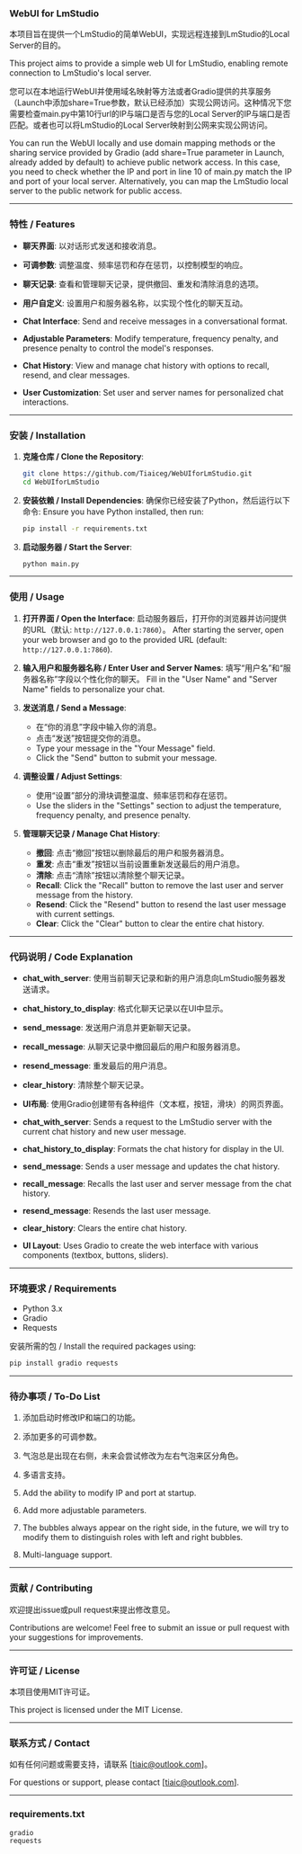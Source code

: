 
### WebUI for LmStudio

本项目旨在提供一个LmStudio的简单WebUI，实现远程连接到LmStudio的Local Server的目的。

This project aims to provide a simple web UI for LmStudio, enabling remote connection to LmStudio's local server.

您可以在本地运行WebUI并使用域名映射等方法或者Gradio提供的共享服务（Launch中添加share=True参数，默认已经添加）实现公网访问。这种情况下您需要检查main.py中第10行url的IP与端口是否与您的Local Server的IP与端口是否匹配。或者也可以将LmStudio的Local Server映射到公网来实现公网访问。

You can run the WebUI locally and use domain mapping methods or the sharing service provided by Gradio (add share=True parameter in Launch, already added by default) to achieve public network access. In this case, you need to check whether the IP and port in line 10 of main.py match the IP and port of your local server. Alternatively, you can map the LmStudio local server to the public network for public access.

---

### 特性 / Features

- **聊天界面**: 以对话形式发送和接收消息。
- **可调参数**: 调整温度、频率惩罚和存在惩罚，以控制模型的响应。
- **聊天记录**: 查看和管理聊天记录，提供撤回、重发和清除消息的选项。
- **用户自定义**: 设置用户和服务器名称，以实现个性化的聊天互动。

- **Chat Interface**: Send and receive messages in a conversational format.
- **Adjustable Parameters**: Modify temperature, frequency penalty, and presence penalty to control the model's responses.
- **Chat History**: View and manage chat history with options to recall, resend, and clear messages.
- **User Customization**: Set user and server names for personalized chat interactions.

---

### 安装 / Installation

1. **克隆仓库 / Clone the Repository**:
    ```bash
    git clone https://github.com/Tiaiceg/WebUIforLmStudio.git
    cd WebUIforLmStudio
    ```

2. **安装依赖 / Install Dependencies**:
    确保你已经安装了Python，然后运行以下命令:
    Ensure you have Python installed, then run:
    ```bash
    pip install -r requirements.txt
    ```

3. **启动服务器 / Start the Server**:
    ```bash
    python main.py
    ```

---

### 使用 / Usage

1. **打开界面 / Open the Interface**:
    启动服务器后，打开你的浏览器并访问提供的URL（默认: `http://127.0.0.1:7860`）。
    After starting the server, open your web browser and go to the provided URL (default: `http://127.0.0.1:7860`).

2. **输入用户和服务器名称 / Enter User and Server Names**:
    填写“用户名”和“服务器名称”字段以个性化你的聊天。
    Fill in the "User Name" and "Server Name" fields to personalize your chat.

3. **发送消息 / Send a Message**:
    - 在“你的消息”字段中输入你的消息。
    - 点击“发送”按钮提交你的消息。
    - Type your message in the "Your Message" field.
    - Click the "Send" button to submit your message.

4. **调整设置 / Adjust Settings**:
    - 使用“设置”部分的滑块调整温度、频率惩罚和存在惩罚。
    - Use the sliders in the "Settings" section to adjust the temperature, frequency penalty, and presence penalty.

5. **管理聊天记录 / Manage Chat History**:
    - **撤回**: 点击“撤回”按钮以删除最后的用户和服务器消息。
    - **重发**: 点击“重发”按钮以当前设置重新发送最后的用户消息。
    - **清除**: 点击“清除”按钮以清除整个聊天记录。
    - **Recall**: Click the "Recall" button to remove the last user and server message from the history.
    - **Resend**: Click the "Resend" button to resend the last user message with current settings.
    - **Clear**: Click the "Clear" button to clear the entire chat history.

---

### 代码说明 / Code Explanation

- **chat_with_server**: 使用当前聊天记录和新的用户消息向LmStudio服务器发送请求。
- **chat_history_to_display**: 格式化聊天记录以在UI中显示。
- **send_message**: 发送用户消息并更新聊天记录。
- **recall_message**: 从聊天记录中撤回最后的用户和服务器消息。
- **resend_message**: 重发最后的用户消息。
- **clear_history**: 清除整个聊天记录。
- **UI布局**: 使用Gradio创建带有各种组件（文本框，按钮，滑块）的网页界面。

- **chat_with_server**: Sends a request to the LmStudio server with the current chat history and new user message.
- **chat_history_to_display**: Formats the chat history for display in the UI.
- **send_message**: Sends a user message and updates the chat history.
- **recall_message**: Recalls the last user and server message from the chat history.
- **resend_message**: Resends the last user message.
- **clear_history**: Clears the entire chat history.
- **UI Layout**: Uses Gradio to create the web interface with various components (textbox, buttons, sliders).

---

### 环境要求 / Requirements

- Python 3.x
- Gradio
- Requests

安装所需的包 / Install the required packages using:
```bash
pip install gradio requests
```

---

### 待办事项 / To-Do List

1. 添加启动时修改IP和端口的功能。
2. 添加更多的可调参数。
3. 气泡总是出现在右侧，未来会尝试修改为左右气泡来区分角色。
4. 多语言支持。

1. Add the ability to modify IP and port at startup.
2. Add more adjustable parameters.
3. The bubbles always appear on the right side, in the future, we will try to modify them to distinguish roles with left and right bubbles.
4. Multi-language support.

---

### 贡献 / Contributing

欢迎提出issue或pull request来提出修改意见。

Contributions are welcome! Feel free to submit an issue or pull request with your suggestions for improvements.

---

### 许可证 / License

本项目使用MIT许可证。

This project is licensed under the MIT License.

---

### 联系方式 / Contact

如有任何问题或需要支持，请联系 [tiaic@outlook.com]。

For questions or support, please contact [tiaic@outlook.com].

---

### requirements.txt

```
gradio
requests
```
